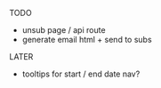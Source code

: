 TODO

- unsub page / api route
- generate email html + send to subs

LATER

- tooltips for start / end date nav?
